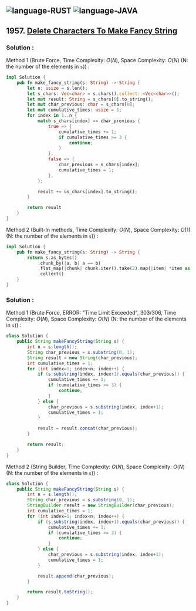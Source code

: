 ![language-RUST](https://img.shields.io/badge/RUST-8d4004?style=for-the-badge&logo=RUST)
![language-JAVA](https://img.shields.io/badge/Java-ED8B00?style=for-the-badge&logo=openjdk)
---

## 1957. [Delete Characters To Make Fancy String](https://leetcode.com/problems/delete-characters-to-make-fancy-string)

### Solution :

Method 1 (Brute Force, Time Complexity: $O(N)$, Space Complexity: $O(N)$ (N: the number of the elements in `s`)) :
```Rust
impl Solution {
    pub fn make_fancy_string(s: String) -> String {
        let n: usize = s.len();
        let s_chars: Vec<char> = s.chars().collect::<Vec<char>>();
        let mut result: String = s_chars[0].to_string();
        let mut char_previous: char = s_chars[0];
        let mut cumulative_times: usize = 1;
        for index in 1..n {
            match s_chars[index] == char_previous {
                true => {
                    cumulative_times += 1;
                    if cumulative_times >= 3 {
                        continue;
                    }
                },
                false => {
                    char_previous = s_chars[index];
                    cumulative_times = 1;
                },
            };

            result += &s_chars[index].to_string();
        }

        return result
    }
}
```

Method 2 (Built-In methods, Time Complexity: $O(N)$, Space Complexity: $O(1)$ (N: the number of the elements in `s`)) :
```rust
impl Solution {
    pub fn make_fancy_string(s: String) -> String {
        return s.as_bytes()
            .chunk_by(|a, b| a == b)
            .flat_map(|chunk| chunk.iter().take(2).map(|item| *item as char))
            .collect()
    }
}
```

### Solution :

Method 1 (Brute Force, ERROR: "Time Limit Exceeded", 303/306, Time Complexity: $O(N)$, Space Complexity: $O(N)$ (N: the number of the elements in `s`)) :
```java
class Solution {
    public String makeFancyString(String s) {
        int n = s.length();
        String char_previous = s.substring(0, 1);
        String result = new String(char_previous);
        int cumulative_times = 1;
        for (int index=1; index<n; index++) {
            if (s.substring(index, index+1).equals(char_previous)) {
                cumulative_times += 1;
                if (cumulative_times >= 3) {
                    continue;
                }
            } else {
                char_previous = s.substring(index, index+1);
                cumulative_times = 1;
            }

            result = result.concat(char_previous);
        }

        return result;
    }
}
```

Method 2 (String Builder, Time Complexity: $O(N)$, Space Complexity: $O(N)$ (N: the number of the elements in `s`)) :
```java
class Solution {
    public String makeFancyString(String s) {
        int n = s.length();
        String char_previous = s.substring(0, 1);
        StringBuilder result = new StringBuilder(char_previous);
        int cumulative_times = 1;
        for (int index=1; index<n; index++) {
            if (s.substring(index, index+1).equals(char_previous)) {
                cumulative_times += 1;
                if (cumulative_times >= 3) {
                    continue;
                }
            } else {
                char_previous = s.substring(index, index+1);
                cumulative_times = 1;
            }

            result.append(char_previous);
        }

        return result.toString();
    }
}
```
